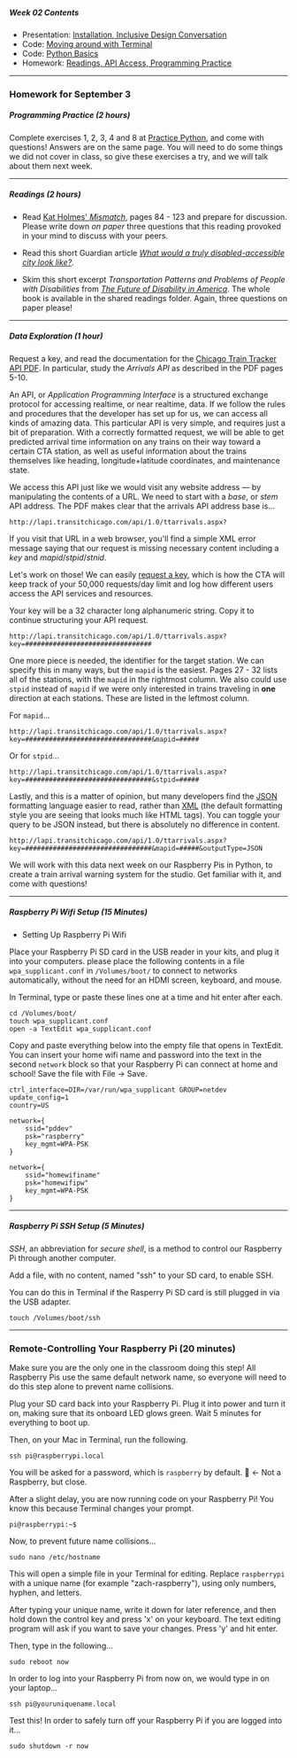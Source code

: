 ##### Week 02 Contents
- Presentation: [Installation, Inclusive Design Conversation](readme.md)
- Code: [Moving around with Terminal](terminal.md)
- Code: [Python Basics](python-basics.md)
- Homework: [Readings, API Access, Programming Practice](homework.md)

-----

### Homework for September 3

##### Programming Practice (2 hours)

Complete exercises 1, 2, 3, 4 and 8 at [Practice Python](https://www.practicepython.org), and come with questions! Answers are on the same page. You will need to do some things we did not cover in class, so give these exercises a try, and we will talk about them next week.

-----

##### Readings (2 hours)

- Read [Kat Holmes' *Mismatch*](https://drive.google.com/drive/folders/1lRB-g2c6-mOYRbo-Usb9As9pjDypJPDH?usp=sharing), pages 84 - 123 and prepare for discussion. Please write down *on paper* three questions that this reading provoked in your mind to discuss with your peers.

- Read this short Guardian article [*What would a truly disabled-accessible city look like?*](https://www.theguardian.com/cities/2018/feb/14/what-disability-accessible-city-look-like). 

- Skim this short excerpt *Transportation Patterns and Problems of People with Disabilities* from [*The Future of Disability in America*](https://www.ncbi.nlm.nih.gov/books/NBK11420/). The whole book is available in the shared readings folder. Again, three questions on paper please!

-----

##### Data Exploration (1 hour)

Request a key, and read the documentation for the [Chicago Train Tracker API PDF](https://www.transitchicago.com/assets/1/6/cta_Train_Tracker_API_Developer_Guide_and_Documentation.pdf). In particular, study the *Arrivals API* as described in the PDF pages 5-10. 

An API, or *Application Programming Interface* is a structured exchange protocol for accessing realtime, or near realtime, data. If we follow the rules and procedures that the developer has set up for us, we can access all kinds of amazing data. This particular API is very simple, and requires just a bit of preparation. With a correctly formatted request, we will be able to get predicted arrival time information on any trains on their way toward a certain CTA station, as well as useful information about the trains themselves like heading, longitude+latitude coordinates, and maintenance state.

We access this API just like we would visit any website address — by manipulating the contents of a URL. We need to start with a *base*, or *stem* API address. The PDF makes clear that the arrivals API address base is...

```
http://lapi.transitchicago.com/api/1.0/ttarrivals.aspx?
```

If you visit that URL in a web browser, you'll find a simple XML error message saying that our request is missing necessary content including a *key* and *mapid*/*stpid*/*stnid*.

Let's work on those! We can easily [request a key](https://www.transitchicago.com/developers/traintrackerapply/), which is how the CTA will keep track of your 50,000 requests/day limit and log how different users access the API services and resources.

Your key will be a 32 character long alphanumeric string. Copy it to continue structuring your API request.

```
http://lapi.transitchicago.com/api/1.0/ttarrivals.aspx?key=################################
```

One more piece is needed, the identifier for the target station. We can specify this in many ways, but the `mapid` is the easiest. Pages 27 - 32 lists all of the stations, with the `mapid` in the rightmost column. We also could use `stpid` instead of `mapid` if we were only interested in trains traveling in **one** direction at each stations. These are listed in the leftmost column.

For `mapid`...

```
http://lapi.transitchicago.com/api/1.0/ttarrivals.aspx?key=################################&mapid=#####
```

Or for `stpid`...

```
http://lapi.transitchicago.com/api/1.0/ttarrivals.aspx?key=################################&stpid=#####
```

Lastly, and this is a matter of opinion, but many developers find the [JSON](https://www.w3schools.com/js/js_json_intro.asp) formatting language easier to read, rather than [XML](https://www.w3schools.com/xml/xml_whatis.asp) (the default formatting style you are seeing that looks much like HTML tags). You can toggle your query to be JSON instead, but there is absolutely no difference in content.

```
http://lapi.transitchicago.com/api/1.0/ttarrivals.aspx?key=################################&mapid=#####&outputType=JSON
```

We will work with this data next week on our Raspberry Pis in Python, to create a train arrival warning system for the studio. Get familiar with it, and come with questions!

-----

##### Raspberry Pi Wifi Setup (15 Minutes)

- Setting Up Raspberry Pi Wifi

Place your Raspberry Pi SD card in the USB reader in your kits, and plug it into your computers. please place the following contents in a file `wpa_supplicant.conf` in `/Volumes/boot/` to connect to networks automatically, without the need for an HDMI screen, keyboard, and mouse.

In Terminal, type or paste these lines one at a time and hit enter after each.

```
cd /Volumes/boot/
touch wpa_supplicant.conf
open -a TextEdit wpa_supplicant.conf
```

Copy and paste everything below into the empty file that opens in TextEdit. You can insert your home wifi name and password into the text in the second `network` block so that your Raspberry Pi can connect at home and school! Save the file with File -> Save.

```
ctrl_interface=DIR=/var/run/wpa_supplicant GROUP=netdev
update_config=1
country=US

network={
    ssid="pddev"
    psk="raspberry"
    key_mgmt=WPA-PSK
}

network={
    ssid="homewifiname"
    psk="homewifipw"
    key_mgmt=WPA-PSK
}
```

-----

##### Raspberry Pi SSH Setup (5 Minutes)

*SSH*, an abbreviation for *secure shell*, is a method to control our Raspberry Pi through another computer.

Add a file, with no content, named "ssh" to your SD card, to enable SSH.

You can do this in Terminal if the Rasperry Pi SD card is still plugged in via the USB adapter.

```
touch /Volumes/boot/ssh
```

-----

### Remote-Controlling Your Raspberry Pi (20 minutes)

Make sure you are the only one in the classroom doing this step! All Raspberry Pis use the same default network name, so everyone will need to do this step alone to prevent name collisions.

Plug your SD card back into your Raspberry Pi. Plug it into power and turn it on, making sure that its onboard LED glows green. Wait 5 minutes for everything to boot up.

Then, on your Mac in Terminal, run the following.

```
ssh pi@raspberrypi.local
```

You will be asked for a password, which is `raspberry` by default.  :strawberry: <- Not a Raspberry, but close.

After a slight delay, you are now running code on your Raspberry Pi! You know this because Terminal changes your prompt.

```
pi@raspberrypi:~$
```

Now, to prevent future name collisions...

```
sudo nano /etc/hostname
```

This will open a simple file in your Terminal for editing. Replace `raspberrypi` with a unique name (for example "zach-raspberry"), using only numbers, hyphen, and letters.

After typing your unique name, write it down for later reference, and then hold down the control key and press 'x' on your keyboard. The text editing program will ask if you want to save your changes. Press 'y' and hit enter.

Then, type in the following...

```
sudo reboot now
```

In order to log into your Raspberry Pi from now on, we would type in on your laptop...

```
ssh pi@youruniquename.local
```

Test this! In order to safely turn off your Raspberry Pi if you are logged into it...

```
sudo shutdown -r now
```